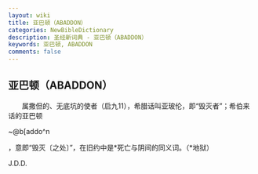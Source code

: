 ```yaml
---
layout: wiki
title: 亚巴顿（ABADDON）
categories: NewBibleDictionary
description: 圣经新词典 - 亚巴顿（ABADDON）
keywords: 亚巴顿, ABADDON
comments: false
---
```


## 亚巴顿（ABADDON）

　　属撒但的、无底坑的使者（启九11），希腊话叫亚玻伦，即“毁灭者”；希伯来话的亚巴顿

~@b[addo^n

，意即“毁灭〔之处〕”，在旧约中是*死亡与阴间的同义词。（*地狱）

J.D.D.









